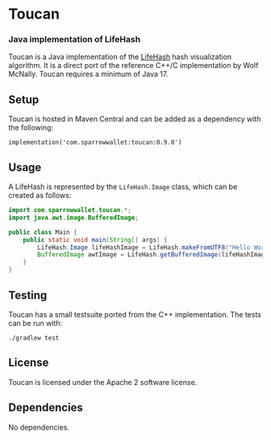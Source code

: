 # Toucan

### Java implementation of LifeHash

Toucan is a Java implementation of the [LifeHash](https://github.com/BlockchainCommons/bc-lifehash) hash visualization algorithm.
It is a direct port of the reference C++/C implementation by Wolf McNally. 
Toucan requires a minimum of Java 17. 

## Setup

Toucan is hosted in Maven Central and can be added as a dependency with the following:

```
implementation('com.sparrowwallet:toucan:0.9.0')
```

## Usage

A LifeHash is represented by the `LifeHash.Image` class, which can be created as follows:

```java
import com.sparrowwallet.toucan.*;
import java.awt.image.BufferedImage;

public class Main {
    public static void main(String[] args) {
        LifeHash.Image lifeHashImage = LifeHash.makeFromUTF8("Hello World", LifeHashVersion.VERSION2, 1, false);
        BufferedImage awtImage = LifeHash.getBufferedImage(lifeHashImage);
    }
}
```

## Testing

Toucan has a small testsuite ported from the C++ implementation. The tests can be run with:

```
./gradlew test
```

## License

Toucan is licensed under the Apache 2 software license.

## Dependencies

No dependencies.
